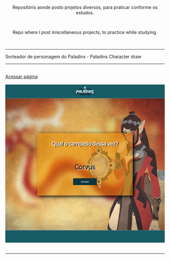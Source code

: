 <p align="center" dir="auto">Repositório aonde posto projetos diversos, para praticar conforme os estudos.</p>
<br>
<p align="center" dir="auto">Repo where I post miscellaneous projects, to practice while studying.</p>
</br>
<hr>
Sorteador de personagem do Paladins - Paladins Character draw
<hr>
<br>
<a href="https://gabriel-anesi.github.io/_Projetos/Sorteador%20de%20personagem">Acessar página</a>
</br><br>
<img src="https://github.com/gabriel-anesi/_Projetos/blob/master/Sorteador%20de%20personagem/images/imagem%20do%20site%203.png" height="500px">
<br></br>
<hr>
